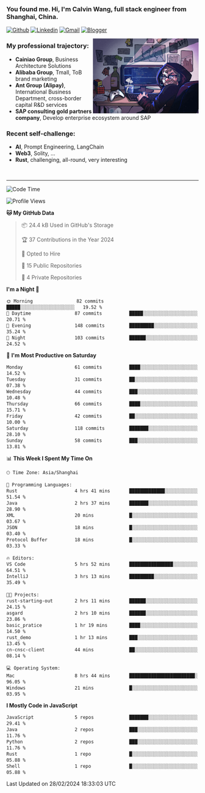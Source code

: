 <!-- Greeting -->
### You found me. Hi, I'm Calvin Wang, full stack engineer from Shanghai, China.

[![Github](https://img.shields.io/badge/-Github-000?style=flat&logo=Github&logoColor=white)](https://github.com/wangjunneil)
[![Linkedin](https://img.shields.io/badge/-LinkedIn-blue?style=flat&logo=Linkedin&logoColor=white)](https://www.linkedin.com/in/wangjunneil/)
[![Gmail](https://img.shields.io/badge/-Gmail-c14438?style=flat&logo=Gmail&logoColor=white)](mailto:wangjunneil@gmail.com)
[![Blogger](https://img.shields.io/badge/-Blogger-gray?style=flat&logo=Blogger&logoColor=white)](https://www.wangjun.dev)

<!--Introduction -->

<img align="right" alt="img" src="https://raw.githubusercontent.com/wangjunneil/wangjunneil/main/imgs/cover_image.png" width="55%" height="auto" />

### My professional trajectory: 
- **Cainiao Group**, Business Architecture Solutions
- **Alibaba Group**, Tmall, ToB brand marketing
- **Ant Group (Alipay)**, International Business Department, cross-border capital R&D services
- **SAP consulting gold partners company**, Develop enterprise ecosystem around SAP
### Recent self-challenge:
- **AI**, Prompt Engineering, LangChain
- **Web3**, Solity, ...
- **Rust**, challenging, all-round, very interesting

<br/>

---
<!-- Your badges -->

<!--START_SECTION:waka-->
![Code Time](http://img.shields.io/badge/Code%20Time-129%20hrs%2024%20mins-blue)

![Profile Views](http://img.shields.io/badge/Profile%20Views-0-blue)

**🐱 My GitHub Data** 

> 📦 24.4 kB Used in GitHub's Storage 
 > 
> 🏆 37 Contributions in the Year 2024
 > 
> 💼 Opted to Hire
 > 
> 📜 15 Public Repositories 
 > 
> 🔑 4 Private Repositories 
 > 
**I'm a Night 🦉** 

```text
🌞 Morning                82 commits          █████░░░░░░░░░░░░░░░░░░░░   19.52 % 
🌆 Daytime                87 commits          █████░░░░░░░░░░░░░░░░░░░░   20.71 % 
🌃 Evening                148 commits         █████████░░░░░░░░░░░░░░░░   35.24 % 
🌙 Night                  103 commits         ██████░░░░░░░░░░░░░░░░░░░   24.52 % 
```
📅 **I'm Most Productive on Saturday** 

```text
Monday                   61 commits          ████░░░░░░░░░░░░░░░░░░░░░   14.52 % 
Tuesday                  31 commits          ██░░░░░░░░░░░░░░░░░░░░░░░   07.38 % 
Wednesday                44 commits          ███░░░░░░░░░░░░░░░░░░░░░░   10.48 % 
Thursday                 66 commits          ████░░░░░░░░░░░░░░░░░░░░░   15.71 % 
Friday                   42 commits          ██░░░░░░░░░░░░░░░░░░░░░░░   10.00 % 
Saturday                 118 commits         ███████░░░░░░░░░░░░░░░░░░   28.10 % 
Sunday                   58 commits          ███░░░░░░░░░░░░░░░░░░░░░░   13.81 % 
```


📊 **This Week I Spent My Time On** 

```text
🕑︎ Time Zone: Asia/Shanghai

💬 Programming Languages: 
Rust                     4 hrs 41 mins       █████████████░░░░░░░░░░░░   51.54 % 
Java                     2 hrs 37 mins       ███████░░░░░░░░░░░░░░░░░░   28.90 % 
XML                      20 mins             █░░░░░░░░░░░░░░░░░░░░░░░░   03.67 % 
JSON                     18 mins             █░░░░░░░░░░░░░░░░░░░░░░░░   03.40 % 
Protocol Buffer          18 mins             █░░░░░░░░░░░░░░░░░░░░░░░░   03.33 % 

🔥 Editors: 
VS Code                  5 hrs 52 mins       ████████████████░░░░░░░░░   64.51 % 
IntelliJ                 3 hrs 13 mins       █████████░░░░░░░░░░░░░░░░   35.49 % 

🐱‍💻 Projects: 
rust-starting-out        2 hrs 11 mins       ██████░░░░░░░░░░░░░░░░░░░   24.15 % 
asgard                   2 hrs 10 mins       ██████░░░░░░░░░░░░░░░░░░░   23.86 % 
basic_pratice            1 hr 19 mins        ████░░░░░░░░░░░░░░░░░░░░░   14.50 % 
rust_demo                1 hr 13 mins        ███░░░░░░░░░░░░░░░░░░░░░░   13.45 % 
cn-cnsc-client           44 mins             ██░░░░░░░░░░░░░░░░░░░░░░░   08.14 % 

💻 Operating System: 
Mac                      8 hrs 44 mins       ████████████████████████░   96.05 % 
Windows                  21 mins             █░░░░░░░░░░░░░░░░░░░░░░░░   03.95 % 
```

**I Mostly Code in JavaScript** 

```text
JavaScript               5 repos             ███████░░░░░░░░░░░░░░░░░░   29.41 % 
Java                     2 repos             ███░░░░░░░░░░░░░░░░░░░░░░   11.76 % 
Python                   2 repos             ███░░░░░░░░░░░░░░░░░░░░░░   11.76 % 
Rust                     1 repo              █░░░░░░░░░░░░░░░░░░░░░░░░   05.88 % 
Shell                    1 repo              █░░░░░░░░░░░░░░░░░░░░░░░░   05.88 % 
```




 Last Updated on 28/02/2024 18:33:03 UTC
<!--END_SECTION:waka-->
